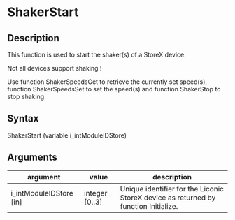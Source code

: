 # ShakerStart

## Description

This function is used to start the shaker(s) of a StoreX device.

Not all devices support shaking !

Use function ShakerSpeedsGet to retrieve the currently set speed(s), function ShakerSpeedsSet to set the speed(s) and function ShakerStop to stop shaking.

## Syntax

ShakerStart (variable i\_intModuleIDStore)

## Arguments

| **argument**              | **value**       | **description**                                                                     |
| ------------------------- | --------------- | ----------------------------------------------------------------------------------- |
| i\_intModuleIDStore \[in] | integer \[0..3] | Unique identifier for the Liconic StoreX device as returned by function Initialize. |
